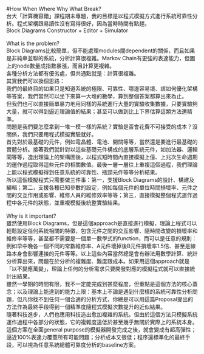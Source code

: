 #How When Where Why What Break?<br>
台大「計算機容錯」課程期末專題，我的目標是以程式模擬方式進行系統可靠性分析。程式架構跟易讀性沒有寫得很好，因為當時時間有點趕。<br>
Block Diagrams Constructor + Editor + Simulator<br>
<br>
What is the problem?<br>
Block Diagrams比較簡單，但不能處理modules間dependent的關係，而且如果是非純串並聯的系統，分析計算很複雜。Markov Chain有更強的表達能力，但圖上的node數量成指數暴漲，而且計算更複雜。<br>
各種分析方法都有優劣處，但共通點就是：計算很複雜。<br>
其實我們可以換個思路：<br>
我們的最終目的如果只是知道系統的極限、可靠性、哪邊容易壞、該如何優化架構等答案，我們當然可以坐下來算一大堆的數學，算到整個答案都算出來為止。<br>
但我們也可以直接簡單暴力地用同樣的系統進行大量的實驗收集數據，只要實驗夠大量，就可以得到逼近理論值的結果；甚至可以做到比上下界估算這類方法還精準。<br>
問題是我們要怎麼拿到一堆一模一樣的系統？實驗是否會花費不可接受的成本？沒關係，我們只要用程式模擬實驗就好。<br>
首先對於最基礎的元件，例如電晶體、電池、開關等等，當然還是要進行最基礎的實體分析。接著我們就針對以這些基礎元件構成的底層系統元件，如加法器、邏輯閘等等，造出理論上的架構圖後，以程式短時間內直接模擬上億、上兆次生命週期的運作過程取得這些元件的相關數值。最後一層一層往上重複這個過程，我們理論上能以程式模擬得到任意系統的可靠性、瓶頸元件等等分析結果。<br>
所以這個模擬程式只需要做三件事：第一，支援Block Diagrams的設計、構建及編輯；第二，支援各種已知參數的設定，例如每個元件的單位時間損壞率、元件之間的交互作用或影響、維修人員的維修效率等等；第三，直接模擬整個程式運作過程中各元件的狀態，並重複模擬後統整實驗結果。<br>
<br>
Why is it important?<br>
雖然使用Block Diagrams，但是這個approach是直接進行模擬，理論上程式可以輕鬆設定任何系統相關的特徵，包含元件之間的交互影響、隨時間改變的損壞率和維修率等等，甚至都不需要是一個單一數學式的function，而可以是任意的規則：例如早中晚各一個不同的常數維修率、A元件壞掉後B元件損壞率1.5倍、甚至是線路本身會影響連接的元件等等。以上這些內容當然總是會有辦法用數學計算、統計分析算出來，問題在於分析的複雜度、難度跟成本。如果用這個approach就是「以不變應萬變」，理論上任何的分析需求只要開發對應的模擬程式就可以直接統計出結果。<br>
雖然一學期的時間有限，我不一定能完成到甚麼程度，但重點是這個方法的核心蓋念；以及理論上能達到的能力上限：基本上不論是遇到什麼樣的系統可靠性分析問題，但凡你找不到任何一個合適的分析方式，你總是可以用這篇Proposal提出的方法作為最終手段得到一個精準度隨程式模擬次數提升的近似結果。<br>
隨著科技進步，人們也應用科技造出愈加複雜的系統。但由於這個方法只模擬系統運作過程中各部分的狀態，它的複雜度遠低於甚至幾乎無關於實際上的系統本身。這個方案在全面general purpose的模擬器開發完成之後，就會變成有超高彈性；逼近100%表達力覆蓋所有可能問題；分析成本又很低；程序還標準化的最終手段，可以視為任意系統總體可靠度分析的baseline方案。
